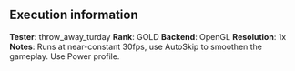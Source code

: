 ## Execution information

**Tester**: throw_away_turday
**Rank**: GOLD
**Backend**: OpenGL
**Resolution**: 1x
**Notes**: Runs at near-constant 30fps, use AutoSkip to smoothen the gameplay.  Use Power profile.